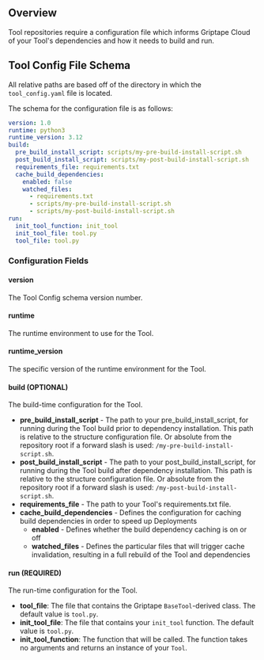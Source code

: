 ## Overview

Tool repositories require a configuration file which informs Griptape Cloud of your Tool's dependencies and how it needs to build and run.

## Tool Config File Schema

All relative paths are based off of the directory in which the `tool_config.yaml` file is located.

The schema for the configuration file is as follows:

```yaml
version: 1.0
runtime: python3
runtime_version: 3.12
build:
  pre_build_install_script: scripts/my-pre-build-install-script.sh
  post_build_install_script: scripts/my-post-build-install-script.sh
  requirements_file: requirements.txt
  cache_build_dependencies:
    enabled: false
    watched_files:
      - requirements.txt
      - scripts/my-pre-build-install-script.sh
      - scripts/my-post-build-install-script.sh
run:
  init_tool_function: init_tool
  init_tool_file: tool.py
  tool_file: tool.py
```

### Configuration Fields

#### version

The Tool Config schema version number.

#### runtime

The runtime environment to use for the Tool.

#### runtime_version

The specific version of the runtime environment for the Tool.

#### build (OPTIONAL)

The build-time configuration for the Tool.

- **pre_build_install_script** - The path to your pre_build_install_script, for running during the Tool build prior to dependency installation. This path is relative to the structure configuration file. Or absolute from the repository root if a forward slash is used: `/my-pre-build-install-script.sh`.
- **post_build_install_script** - The path to your post_build_install_script, for running during the Tool build after dependency installation. This path is relative to the structure configuration file. Or absolute from the repository root if a forward slash is used: `/my-post-build-install-script.sh`.
- **requirements_file** - The path to your Tool's requirements.txt file.
- **cache_build_dependencies** - Defines the configuration for caching build dependencies in order to speed up Deployments
    - **enabled** - Defines whether the build dependency caching is on or off
    - **watched_files** - Defines the particular files that will trigger cache invalidation, resulting in a full rebuild of the Tool and dependencies

#### run (REQUIRED)

The run-time configuration for the Tool.

- **tool_file**: The file that contains the Griptape `BaseTool`-derived class. The default value is `tool.py`.
- **init_tool_file**: The file that contains your `init_tool` function. The default value is `tool.py`.
- **init_tool_function**: The function that will be called. The function takes no arguments and returns an instance of your `Tool`.
